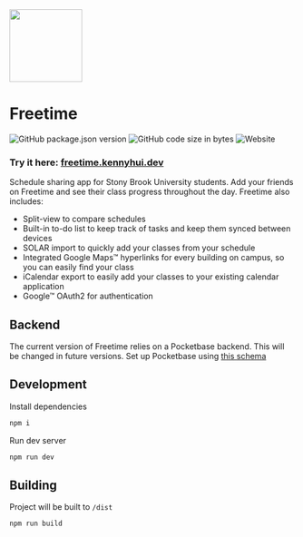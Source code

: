<img src="https://github.com/user-attachments/assets/e96373cd-dd81-4caf-9af8-c34a487730f5" height=128>

# Freetime

![GitHub package.json version](https://img.shields.io/github/package-json/v/khui0/freetime?color=%23990000)
![GitHub code size in bytes](https://img.shields.io/github/languages/code-size/khui0/freetime?color=%23990000)
![Website](https://img.shields.io/website?url=https%3A%2F%2Ffreetime.kennyhui.dev%2F&color=%23990000)

### Try it here: [freetime.kennyhui.dev](https://freetime.kennyhui.dev/)

Schedule sharing app for Stony Brook University students.
Add your friends on Freetime and see their class progress throughout the day. Freetime also includes:
- Split-view to compare schedules
- Built-in to-do list to keep track of tasks and keep them synced between devices
- SOLAR import to quickly add your classes from your schedule
- Integrated Google Maps™ hyperlinks for every building on campus, so you can easily find your class
- iCalendar export to easily add your classes to your existing calendar application
- Google™ OAuth2 for authentication

## Backend

The current version of Freetime relies on a Pocketbase backend. This will be changed in future versions. Set up Pocketbase using [this schema](pb_schema.json)

## Development

Install dependencies

```bash
npm i
```

Run dev server

```bash
npm run dev
```

## Building

Project will be built to `/dist`

```bash
npm run build
```
